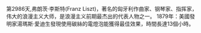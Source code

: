 第2986天,弗朗茨·李斯特(Franz Liszt)，著名的匈牙利作曲家、钢琴家、指挥家，伟大的浪漫主义大师，是浪漫主义前期最杰出的代表人物之一。
1879年：美國發明家湯瑪斯·愛迪生發現使用碳絲的電燈泡能獲得最佳效果，時間長達13個小時。